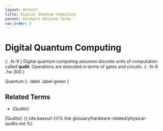 ```yaml
---
layout: default
title: Digital Quantum Computing
parent: Hardware Related Terms
nav_order: 5
---
```


# Digital Quantum Computing
{: .fs-9 }
Digital quantum computing assumes discrete units of computation called **qudit**. Operations are executed in terms of gates and circuits.
{: .fs-6 .fw-300 }

Quantum
{: .label .label-green }

<!-- ## Full Definition


## Examples -->


<!-- ## Synonyms

-  -->

## Related Terms
- [Qudits]

<!-- ## Sources -->

[Qudits]: {{ site.baseurl }}{% link glossary/hardware-related/physical-qudits.md %}
